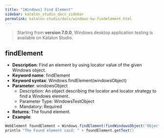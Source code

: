```yaml
---
title: "[Windows] Find Element"
sidebar: katalon_studio_docs_sidebar
permalink: katalon-studio/docs/windows-kw-findelement.html
---
```

> Starting from **version 7.0.0**, Windows desktop application testing is available on Katalon Studio.

## findElement

* **Description**: Find an element by using locator value of the given Windows object.
* **Keyword name**: findElement
* **Keyword syntax**: Windows.findElement(windowsObject)
* **Parameter**: windowsObject
  * Description: An object describing the locator and locator strategy to find a Windows element.
  * Parameter Type: WindowsTestObject
  * Mandatory: Required
* **Returns**: The found element.
* **Example**:

``` groovy
WebElement foundElement = Windows.findElement(findWindowsObject('Object Repository/Notepad/Edit'));
println "The Found element said: " + foundElement.getText()
```
